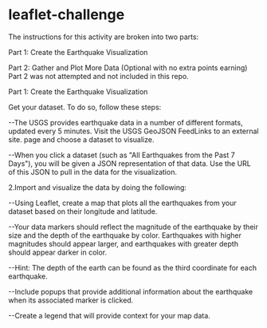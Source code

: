 # leaflet-challenge

The instructions for this activity are broken into two parts:

Part 1: Create the Earthquake Visualization

Part 2: Gather and Plot More Data (Optional with no extra points earning)
Part 2 was not attempted and not included in this repo.

Part 1: Create the Earthquake Visualization

Get your dataset. To do so, follow these steps:

--The USGS provides earthquake data in a number of different formats, updated every 5 minutes. Visit the USGS GeoJSON FeedLinks to an external site. page and choose a dataset to visualize. 

--When you click a dataset (such as "All Earthquakes from the Past 7 Days"), you will be given a JSON representation of that data. Use the URL of this JSON to pull in the data for the visualization. 

2.Import and visualize the data by doing the following:

--Using Leaflet, create a map that plots all the earthquakes from your dataset based on their longitude and latitude.

 --Your data markers should reflect the magnitude of the earthquake by their size and the depth of the earthquake by color. Earthquakes with higher magnitudes should appear larger, and earthquakes with greater depth should appear darker in color.

 --Hint: The depth of the earth can be found as the third coordinate for each earthquake.

--Include popups that provide additional information about the earthquake when its associated marker is clicked.

--Create a legend that will provide context for your map data.

